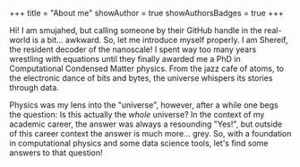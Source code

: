 +++
title = "About me"
showAuthor = true
showAuthorsBadges = true
+++

Hi! I am smujahed, but calling someone by their GitHub handle in the real-world is a bit... awkward. So, let me introduce myself properly. I am Shereif, the resident decoder of the nanoscale! I spent way too many years wrestling with equations until they finally awarded me a PhD in Computational Condensed Matter physics. From the jazz cafe of atoms, to the electronic dance of bits and bytes, the universe whispers its stories through data. 

Physics was my lens into the "universe", however, after a while one begs the question: Is this actually the *whole* universe? In the context of my academic career, the answer was always a resounding "Yes!", but outside of this career context the answer is much more... grey. So, with a foundation in computational physics and some data science tools, let's find some answers to that question! 
